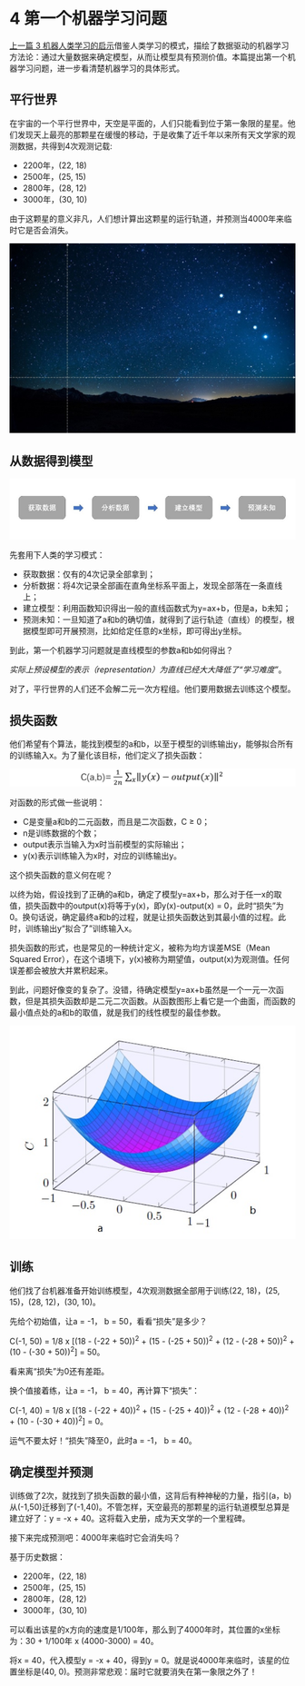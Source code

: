 # 4 第一个机器学习问题

[上一篇 3 机器人类学习的启示](./ML-2017-3-人类学习的启示.md)借鉴人类学习的模式，描绘了数据驱动的机器学习方法论：通过大量数据来确定模型，从而让模型具有预测价值。本篇提出第一个机器学习问题，进一步看清楚机器学习的具体形式。

## 平行世界

在宇宙的一个平行世界中，天空是平面的，人们只能看到位于第一象限的星星。他们发现天上最亮的那颗星在缓慢的移动，于是收集了近千年以来所有天文学家的观测数据，共得到4次观测记载:

- 2200年，(22, 18)
- 2500年，(25, 15)
- 2800年，(28, 12)
- 3000年，(30, 10)

由于这颗星的意义非凡，人们想计算出这颗星的运行轨道，并预测当4000年来临时它是否会消失。

![平面星空](img/2017-4-sky.jpg)

## 从数据得到模型

![人类的学习](img/2017-3-method.jpg)

先套用下人类的学习模式：

- 获取数据：仅有的4次记录全部拿到；
- 分析数据：将4次记录全部画在直角坐标系平面上，发现全部落在一条直线上；
- 建立模型：利用函数知识得出一般的直线函数式为y=ax+b，但是a，b未知；
- 预测未知：一旦知道了a和b的确切值，就得到了运行轨迹（直线）的模型，根据模型即可开展预测，比如给定任意的x坐标，即可得出y坐标。

到此，第一个机器学习问题就是直线模型的参数a和b如何得出？

*实际上预设模型的表示（representation）为直线已经大大降低了“学习难度”*。

对了，平行世界的人们还不会解二元一次方程组。他们要用数据去训练这个模型。

## 损失函数

他们希望有个算法，能找到模型的a和b，以至于模型的训练输出y，能够拟合所有的训练输入x。为了量化该目标，他们定义了损失函数：

![损失函数](img/2017-4-cost.jpg)

对函数的形式做一些说明：

- C是变量a和b的二元函数，而且是二次函数，C ≥ 0；
- n是训练数据的个数；
- output表示当输入为x时当前模型的实际输出；
- y(x)表示训练输入为x时，对应的训练输出y。

这个损失函数的意义何在呢？

以终为始，假设找到了正确的a和b，确定了模型y=ax+b，那么对于任一x的取值，损失函数中的output(x)将等于y(x)，即y(x)-output(x) = 0，此时“损失”为0。换句话说，确定最终a和b的过程，就是让损失函数达到其最小值的过程。此时，训练输出y“拟合了”训练输入x。

损失函数的形式，也是常见的一种统计定义，被称为均方误差MSE（Mean Squared Error），在这个语境下，y(x)被称为期望值，output(x)为观测值。任何误差都会被放大并累积起来。

到此，问题好像变的复杂了。没错，待确定模型y=ax+b虽然是一个一元一次函数，但是其损失函数却是二元二次函数。从函数图形上看它是一个曲面，而函数的最小值点处的a和b的取值，就是我们的线性模型的最佳参数。

![二次曲面](img/2017-4-curved-surface.jpg)

## 训练

他们找了台机器准备开始训练模型，4次观测数据全部用于训练(22, 18)，(25, 15)，(28, 12)，(30, 10)。

先给个初始值，让a = -1， b = 50，看看“损失”是多少？

C(-1, 50) = 1/8 x [(18 - (-22 + 50))<sup>2</sup> + (15 - (-25 + 50))<sup>2</sup> + (12 - (-28 + 50))<sup>2</sup> + (10 - (-30 + 50))<sup>2</sup>] = 50。

看来离“损失”为0还有差距。

换个值接着练，让a = -1， b = 40，再计算下“损失”：

C(-1, 40) = 1/8 x [(18 - (-22 + 40))<sup>2</sup> + (15 - (-25 + 40))<sup>2</sup> + (12 - (-28 + 40))<sup>2</sup> + (10 - (-30 + 40))<sup>2</sup>] = 0。

运气不要太好！“损失”降至0，此时a = -1， b = 40。

## 确定模型并预测

训练做了2次，就找到了损失函数的最小值，这背后有种神秘的力量，指引(a，b)从(-1,50)迁移到了(-1,40)。不管怎样，天空最亮的那颗星的运行轨道模型总算是建立好了：y = -x + 40。这将载入史册，成为天文学的一个里程碑。

接下来完成预测吧：4000年来临时它会消失吗？

基于历史数据：

- 2200年，(22, 18)
- 2500年，(25, 15)
- 2800年，(28, 12)
- 3000年，(30, 10)

可以看出该星的x方向的速度是1/100年，那么到了4000年时，其位置的x坐标为：30 + 1/100年 x (4000-3000) = 40。

将x = 40，代入模型y = -x + 40，得到y = 0。就是说4000年来临时，该星的位置坐标是(40, 0)。预测非常悲观：届时它就要消失在第一象限之外了！